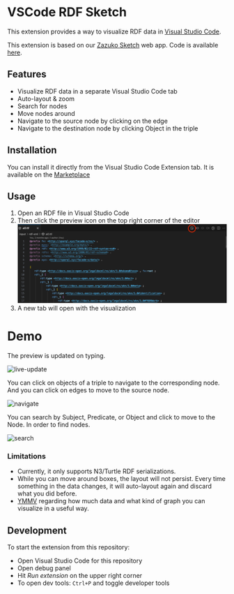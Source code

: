 # VSCode RDF Sketch

This extension provides a way to visualize RDF data in [Visual Studio Code](https://code.visualstudio.com).

This extension is based on our [Zazuko Sketch](https://sketch.zazuko.com/) web app. Code is available [here](https://github.com/zazuko/rdf-sketch).

## Features

* Visualize RDF data in a separate Visual Studio Code tab
* Auto-layout & zoom
* Search for nodes
* Move nodes around
* Navigate to the source node by clicking on the edge
* Navigate to the destination node by clicking Object in the triple

## Installation

You can install it directly from the Visual Studio Code Extension tab. It is available on the [Marketplace](https://marketplace.visualstudio.com/items?itemName=Zazuko.vscode-rdf-sketch)

## Usage

1. Open an RDF file in Visual Studio Code
2. Then click the preview icon on the top right corner of the editor ![Preview Button](images/preview-button.png)
3. A new tab will open with the visualization 

# Demo
The preview is updated on typing.

![live-update](https://github.com/user-attachments/assets/000f9413-921a-41db-b32c-a61c1e7bb635)

You can click on objects of a triple to navigate to the corresponding node. And you can click on edges to move to the source node. 

![navigate](https://github.com/user-attachments/assets/f2804dbd-2fa0-4361-8cb8-d867443a6cdb)

You can search by Subject, Predicate, or Object and click to move to the Node. In order to find nodes.

![search](https://github.com/user-attachments/assets/dbf29e5e-f4ea-4040-9aa7-5f6f42ff30f7)

### Limitations

* Currently, it only supports N3/Turtle RDF serializations.
* While you can move around boxes, the layout will not persist. Every time something in the data changes, it will auto-layout again and discard what you did before.
* [YMMV](https://www.urbandictionary.com/define.php?term=ymmv) regarding how much data and what kind of graph you can visualize in a useful way.

## Development

To start the extension from this repository:

- Open Visual Studio Code for this repository
- Open debug panel
- Hit *Run extension* on the upper right corner
- To open dev tools: `Ctrl+P` and toggle developer tools
